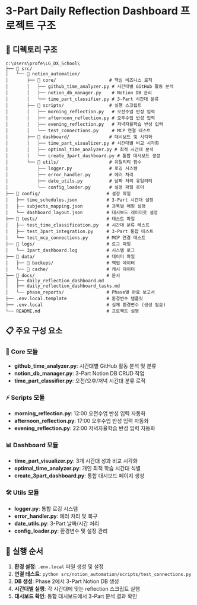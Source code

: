 # 3-Part Daily Reflection Dashboard 프로젝트 구조

## 📁 디렉토리 구조

```
c:\Users\profe\LG_DX_School\
├── 📂 src/
│   └── 📂 notion_automation/
│       ├── 📂 core/                    # 핵심 비즈니스 로직
│       │   ├── github_time_analyzer.py # 시간대별 GitHub 활동 분석
│       │   ├── notion_db_manager.py    # Notion DB 관리
│       │   └── time_part_classifier.py # 3-Part 시간대 분류
│       ├── 📂 scripts/                 # 실행 스크립트
│       │   ├── morning_reflection.py   # 오전수업 반성 입력
│       │   ├── afternoon_reflection.py # 오후수업 반성 입력
│       │   ├── evening_reflection.py   # 저녁자율학습 반성 입력
│       │   └── test_connections.py     # MCP 연결 테스트
│       ├── 📂 dashboard/               # 대시보드 및 시각화
│       │   ├── time_part_visualizer.py # 시간대별 비교 시각화
│       │   ├── optimal_time_analyzer.py # 최적 시간대 분석
│       │   └── create_3part_dashboard.py # 통합 대시보드 생성
│       └── 📂 utils/                   # 유틸리티 함수
│           ├── logger.py              # 로깅 시스템
│           ├── error_handler.py       # 에러 처리
│           ├── date_utils.py          # 날짜 처리 유틸리티
│           └── config_loader.py       # 설정 파일 로더
├── 📂 config/                         # 설정 파일
│   ├── time_schedules.json           # 3-Part 시간대 설정
│   ├── subjects_mapping.json         # 과목별 매핑 설정
│   └── dashboard_layout.json         # 대시보드 레이아웃 설정
├── 📂 tests/                          # 테스트 파일
│   ├── test_time_classification.py   # 시간대 분류 테스트
│   ├── test_3part_integration.py     # 3-Part 통합 테스트
│   └── test_mcp_connections.py       # MCP 연결 테스트
├── 📂 logs/                           # 로그 파일
│   └── 3part_dashboard.log           # 시스템 로그
├── 📂 data/                           # 데이터 파일
│   ├── 📂 backups/                    # 백업 데이터
│   └── 📂 cache/                      # 캐시 데이터
├── 📂 docs/                           # 문서
│   ├── daily_reflection_dashboard.md
│   ├── daily_reflection_dashboard_tasks.md
│   └── phase_reports/                # Phase별 완료 보고서
├── .env.local.template               # 환경변수 템플릿
├── .env.local                        # 실제 환경변수 (생성 필요)
└── README.md                         # 프로젝트 설명
```

## 📋 주요 구성 요소

### 🔧 Core 모듈
- **github_time_analyzer.py**: 시간대별 GitHub 활동 분석 및 분류
- **notion_db_manager.py**: 3-Part Notion DB CRUD 작업
- **time_part_classifier.py**: 오전/오후/저녁 시간대 분류 로직

### ⚡ Scripts 모듈  
- **morning_reflection.py**: 12:00 오전수업 반성 입력 자동화
- **afternoon_reflection.py**: 17:00 오후수업 반성 입력 자동화
- **evening_reflection.py**: 22:00 저녁자율학습 반성 입력 자동화

### 📊 Dashboard 모듈
- **time_part_visualizer.py**: 3개 시간대 성과 비교 시각화
- **optimal_time_analyzer.py**: 개인 최적 학습 시간대 식별
- **create_3part_dashboard.py**: 통합 대시보드 페이지 생성

### 🛠️ Utils 모듈
- **logger.py**: 통합 로깅 시스템
- **error_handler.py**: 에러 처리 및 복구
- **date_utils.py**: 3-Part 날짜/시간 처리
- **config_loader.py**: 환경변수 및 설정 관리

## 🚀 실행 순서

1. **환경 설정**: `.env.local` 파일 생성 및 설정
2. **연결 테스트**: `python src/notion_automation/scripts/test_connections.py`
3. **DB 생성**: Phase 2에서 3-Part Notion DB 생성
4. **시간대별 실행**: 각 시간대에 맞는 reflection 스크립트 실행
5. **대시보드 확인**: 통합 대시보드에서 3-Part 분석 결과 확인
